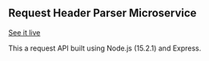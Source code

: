## Request Header Parser Microservice

[See it live](https://limitless-eyrie-33312.herokuapp.com/)

This a request API built using Node.js (15.2.1) and Express.
